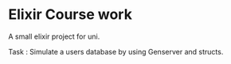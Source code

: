 # Elixir Course work

A small elixir project for uni.

Task : Simulate a users database by using Genserver and structs.
